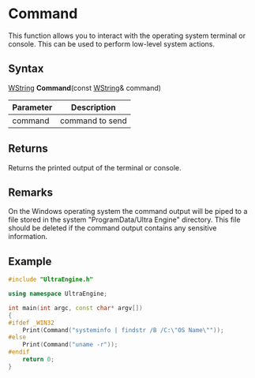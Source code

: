 # Command

This function allows you to interact with the operating system terminal or console. This can be used to perform low-level system actions.

## Syntax

[WString](WString.md) **Command**(const [WString](WString.md)& command)

| Parameter | Description |
|---|---|
| command | command to send |

## Returns

Returns the printed output of the terminal or console.

## Remarks

On the Windows operating system the command output will be piped to a file stored in the system "ProgramData/Ultra Engine" directory. This file should be deleted if the command output contains any sensitive information.

## Example

```c++
#include "UltraEngine.h"

using namespace UltraEngine;

int main(int argc, const char* argv[])
{
#ifdef _WIN32
	Print(Command("systeminfo | findstr /B /C:\"OS Name\""));
#else
	Print(Command("uname -r"));
#endif
	return 0;
}
```

